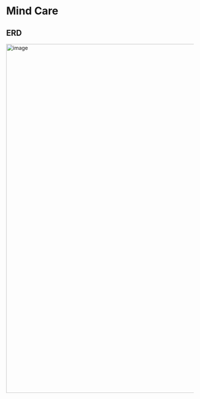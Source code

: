 # Mind Care
## ERD
<img width="939" alt="image" src="https://github.com/dohwiii/mind_care/assets/102406112/f2556d5c-95b3-43ec-abd5-77091c459ecf">
